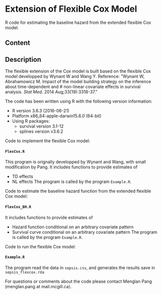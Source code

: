 # Extension of Flexible Cox Model
R code for estimating the baseline hazard from the extended flexible Cox model.

## Content
## Description
The flexible extension of the Cox model is built based on the flexible Cox model developped by Wynant W and Wang Y.
Reference:
"Wynant W, Abrahamowicz M. Impact of the model building strategy on the inference about time-dependent and # non-linear covariate effects in survival analysis. *Stat Med.* 2014 Aug;33(19):3318-37."


The code has been written using R with the following version information:<br/>
- R version 3.6.3 (2016-06-21)<br/> 
- Platform x86_64-apple-darwin15.6.0 (64-bit)<br/> 
- Using R packages:<br/> 
  - survival version 3.1-12
  - splines version v3.6.2
  
Code to implement the flexible Cox model:
#### `FlexCox.R`
This program is orignally developped by Wynant and Wang, with small modification by Pang. 
It includes functions to provide estimates of
- TD effects
- NL effects
The program is called by the program `Example.R`. 

Code to estimate the baseline hazard function from the extended flexible Cox model:
#### `FlexCox_BH.R`
It includes functions to provide estimates of
- Hazard function conditional on an arbitrary covariate pattern
- Survival curve conditional on an arbitrary covariate pattern
The program is called by the program `Example.R`. 

Code to run the flexible Cox model:
#### `Example.R`
The program read the data in `sepsis.csv`, and generates the results save in  `sepsis_flexcox.rda`
 
For questions or comments about the code please contact Menglan Pang (menglan.pang at mail.mcgill.ca).
